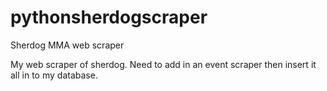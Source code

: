 # pythonsherdogscraper
Sherdog MMA web scraper

My web scraper of sherdog. Need to add in an event scraper then insert it all in to my database.
